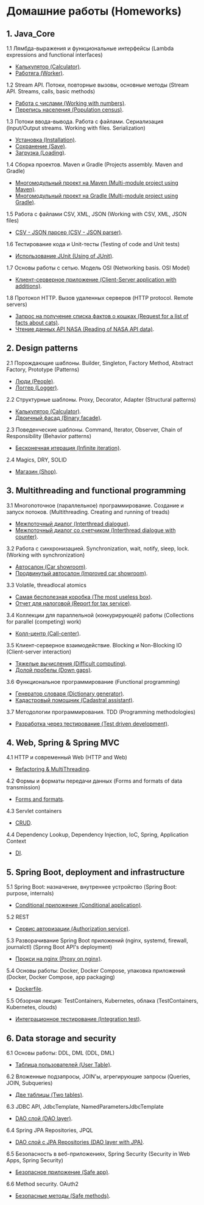 # Домашние работы (Homeworks)
## 1. Java_Core

1.1 Лямбда-выражения и функциональные интерфейсы (Lambda expressions and functional interfaces)
- [Калькулятор (Calculator)](https://github.com/AASukhov/Task1_Calculator).
- [Работяга (Worker)](https://github.com/AASukhov/Task2_Worker).

1.2 Stream API. Потоки, повторные вызовы, основные методы (Stream API. Streams, calls, basic methods) 
- [Работа с числами (Working with numbers)](https://github.com/AASukhov/Task1_Numbers_Work).
- [Перепись населения (Population census)](https://github.com/AASukhov/Task2_Population_census).

1.3 Потоки ввода-вывода. Работа с файлами. Сериализация (Input/Output streams. Working with files. Serialization)
- [Установка (Installation)](https://github.com/AASukhov/Task1_Files_Installation).
- [Сохранение (Save)](https://github.com/AASukhov/Task2_Installation).
- [Загрузка (Loading)](https://github.com/AASukhov/Task3_Loading).

1.4 Сборка проектов. Maven и Gradle (Projects assembly. Maven and Gradle)
- [Многомодульный проект на Maven (Multi-module project using Maven)](https://github.com/AASukhov/Task_1_Maven).
- [Многомодульный проект на Gradle (Multi-module project using Gradle)](https://github.com/AASukhov/Task_2_Gradle).

1.5 Работа с файлами CSV, XML, JSON (Working with CSV, XML, JSON files)
- [CSV - JSON парсер (CSV - JSON parser)](https://github.com/AASukhov/CSV_XML-JSON).

1.6 Тестирование кода и Unit-тесты (Testing of code and Unit tests)
- [Использование JUnit (Using of JUnit)](https://github.com/AASukhov/JUnit_dz).

1.7 Основы работы с сетью. Модель OSI (Networking basis. OSI Model)
- [Клиент-серверное приложение (Client-Server application with additions)](https://github.com/AASukhov/OSI_1_2).

1.8 Протокол HTTP. Вызов удаленных серверов (HTTP protocol. Remote servers)
- [Запрос на получение списка фактов о кошках (Request for a list of facts about cats)](https://github.com/AASukhov/HTTP1).
- [Чтение данных API NASA (Reading of NASA API data)](https://github.com/AASukhov/HTTP2).

## 2. Design patterns

2.1 Порождающие шаблоны. Builder, Singleton, Factory Method, Abstract Factory, Prototype (Patterns)
- [Люди (People)](https://github.com/AASukhov/Person_HomeTask).
- [Логгер (Logger)](https://github.com/AASukhov/Logger_HomeTask).

2.2 Структурные шаблоны. Proxy, Decorator, Adapter (Structural patterns)
- [Калькулятор (Calculator)](https://github.com/AASukhov/adapter_Calc).
- [Двоичный фасад (Binary facade)](https://github.com/AASukhov/facade_Binary).

2.3 Поведенческие шаблоны. Command, Iterator, Observer, Chain of Responsibility (Behavior patterns)
- [Бесконечная итерация (Infinite iteration)](https://github.com/AASukhov/HW_Iteration).

2.4 Magics, DRY, SOLID
- [Магазин (Shop)](https://github.com/AASukhov/Magic_numbers).

## 3. Multithreading and functional programming

3.1 Многопоточное (параллельное) программирование. Создание и запуск потоков. (Multithreading. Creating and running of treads)
- [Межпоточный диалог (Interthread dialogue)](https://github.com/AASukhov/Thread_1).
- [Межпоточный диалог со счетчиком (Interthread dialogue with counter)](https://github.com/AASukhov/Thread_2).

3.2 Работа с синхронизацией. Synchronization, wait, notify, sleep, lock. (Working with synchronization)
- [Автосалон (Car showroom)](https://github.com/AASukhov/1.2-SimpleAutoSaloon).
- [Продвинутый автосалон (Improved car showroom)](https://github.com/AASukhov/1.2-ImprovedAutosaloon).

3.3 Volatile, threadlocal atomics
- [Самая бесполезная коробка (The most useless box)](https://github.com/AASukhov/UselessBox).
- [Отчет для налоговой (Report for tax service)](https://github.com/AASukhov/TaxCount).

3.4 Коллекции для параллельной (конкурирующей) работы (Collections for parallel (competing) work)
- [Колл-центр (Call-center)](https://github.com/AASukhov/ConcurrentCollections1).

3.5 Клиент-серверное взаимодействие. Blocking и Non-Blocking IO (Client-server interaction)
- [Тяжелые вычисления (Difficult computing)](https://github.com/AASukhov/NIO-blocking-1).
- [Долой пробелы (Down gaps)](https://github.com/AASukhov/NIO-blocking-2).

3.6 Функциональное программирование (Functional programming)
- [Генератор словаря (Dictionary generator)](https://github.com/AASukhov/FunctionalProg_1).
- [Кадастровый помощник (Cadastral assistant)](https://github.com/AASukhov/FunctionalProg_2).

3.7 Методологии программирования. TDD (Programming methodologies)
- [Разработка через тестирование (Test driven development)](https://github.com/AASukhov/Credit_Calculator).

## 4. Web, Spring & Spring MVC

4.1 HTTP и современный Web (HTTP and Web)
- [Refactoring & MultiThreading](https://github.com/AASukhov/1.1-HTTP-WEB).

4.2 Формы и форматы передачи данных (Forms and formats of data transmission)
- [Forms and formats](https://github.com/AASukhov/1.1-HTTP-WEB/tree/feature/query).

4.3 Servlet containers 
- [CRUD](https://github.com/AASukhov/JavaSpring_4_-Servlets/tree/AASukhov-patch-1).

4.4 Dependency Lookup, Dependency Injection, IoC, Spring, Application Context
- [DI](https://github.com/AASukhov/JavaSpring_4_-Servlets/pulls).

## 5. Spring Boot, deployment and infrastructure

5.1 Spring Boot: назначение, внутреннее устройство (Spring Boot: purpose, internals)
- [Conditional приложение (Conditional application)](https://github.com/AASukhov/SpringBoot-1).

5.2 REST
- [Сервис авторизации (Authorization service)](https://github.com/AASukhov/Spring_boot_REST).

5.3 Разворачивание Spring Boot приложений (nginx, systemd, firewall, journalctl) (Sprıng Boot API's deployment)
- [Прокси на nginx (Proxy on nginx)](https://github.com/AASukhov/Spring_boot_REST/tree/nginx).

5.4 Основы работы: Docker, Docker Compose, упаковка приложений (Docker, Docker Compose, app packaging)
- [Dockerfile](https://github.com/AASukhov/Spring_boot_REST/tree/docker).

5.5 Обзорная лекция: TestContainers, Kubernetes, облака (TestContainers, Kubernetes, clouds)
- [Интеграционное тестирование (Integration test)](https://github.com/AASukhov/SpringBoot-1/tree/testcontainers).

## 6. Data storage and security

6.1 Основы работы: DDL, DML (DDL, DML)
- [Таблица пользователей (User Table)](https://github.com/AASukhov/SQL_DDL).

6.2 Вложенные подзапросы, JOIN'ы, агрегирующие запросы (Queries, JOIN, Subqueries)
- [Две таблицы (Two tables)](https://github.com/AASukhov/SQL_JOIN).

6.3 JDBC API, JdbcTemplate, NamedParametersJdbcTemplate
- [DAO слой (DAO layer)](https://github.com/AASukhov/JDBC).

6.4 Spring JPA Repositories, JPQL
- [DAO слой c JPA Repositories (DAO layer with JPA)](https://github.com/AASukhov/DAO_Hibernate/tree/jpa-repository).

6.5 Безопасность в веб-приложениях, Spring Security (Security in Web Apps, Spring Security)
- [Безопасное приложение (Safe app)](https://github.com/AASukhov/DAO_Hibernate/tree/spring-security).

6.6 Method security. OAuth2
- [Безопасные методы (Safe methods)](https://github.com/AASukhov/DAO_Hibernate/tree/spring-method).
